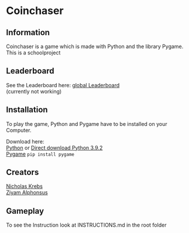# Coinchaser
## Information
Coinchaser is a game which is made with Python and the library Pygame. This is a schoolproject


## Leaderboard
See the Leaderboard here:
[global Leaderboard](https://coinchasergame.github.io/web/index.html)   
(currently not working)


## Installation
To play the game, Python and Pygame have to be installed on your Computer.

Download here:  
[Python](https://www.python.org/) or [Direct download Python 3.9.2](https://www.python.org/ftp/python/3.9.2/python-3.9.2-amd64.exe)  
[Pygame](https://www.pygame.org/news) `pip install pygame`  


## Creators
[Nicholas Krebs](https://github.com/chraebsli)  
[Ziyam Alphonsus](https://github.com/ZiyamOnGithub)


## Gameplay
To see the Instruction look at INSTRUCTIONS.md in the root folder
